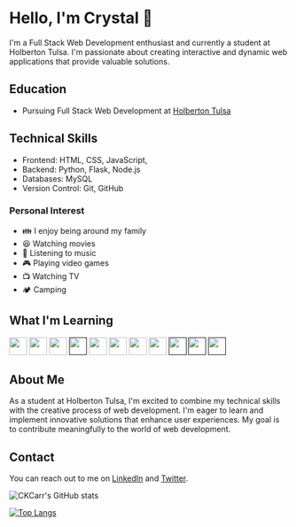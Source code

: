 # Hello, I'm Crystal 👋

I'm a Full Stack Web Development enthusiast and currently a student at Holberton Tulsa. I'm passionate about creating interactive and dynamic web applications that provide valuable solutions.

## Education

- Pursuing Full Stack Web Development at [Holberton Tulsa](link-to-school)

<!--
- [Additional relevant courses or certifications]
-->

## Technical Skills

- Frontend: HTML, CSS, JavaScript,
- Backend: Python, Flask, Node.js
- Databases: MySQL
- Version Control: Git, GitHub


### Personal Interest

- :family: I enjoy being around my family
- :laughing: Watching movies
- :musical_note: Listening to music
- :video_game: Playing video games
- :tv: Watching TV
- :camping: Camping

## What I'm Learning
[<img src="https://raw.githubusercontent.com/CKCarr/skill-icons/main/icons/CSS.svg" width="32px" height="32px" />](https://developer.mozilla.org/en-US/docs/Learn/CSS/First_steps/What_is_CSS)
[<img src="https://raw.githubusercontent.com/CKCarr/skill-icons/main/icons/HTML.svg" width="32px" height="32px" />](https://developer.mozilla.org/en-US/docs/Learn/Getting_started_with_the_web/HTML_basics)
[<img src="https://raw.githubusercontent.com/CKCarr/skill-icons/main/icons/JavaScript.svg" width="32px" height="32px" />](https://developer.mozilla.org/en-US/docs/Learn/JavaScript/First_steps/What_is_JavaScript)
[<img src="https://raw.githubusercontent.com/CKCarr/skill-icons/main/icons/Flask-Light.svg" width="32px" height="32px" />]()
[<img src="https://raw.githubusercontent.com/CKCarr/skill-icons/main/icons/JQuery.svg" width="32px" height="32px" />](https://en.wikipedia.org/wiki/JQuery)
[<img src="https://raw.githubusercontent.com/CKCarr/skill-icons/main/icons/React-Dark.svg" width="32px" height="32px"/>](https://en.wikipedia.org/wiki/React_(software))
[<img src="https://raw.githubusercontent.com/CKCarr/skill-icons/main/icons/MySQL-Light.svg" width="32px" height="32px"/>](https://dev.mysql.com/doc/refman/8.0/en/tutorial.html)
[<img src="https://raw.githubusercontent.com/CKCarr/skill-icons/main/icons/Python-Dark.svg" width="32px" height="32px"/>](https://www.python.org/)
[<img src="https://raw.githubusercontent.com/CKCarr/skill-icons/main/icons/Postman.svg" width="32px" height="32px"/>]()
[<img src="https://raw.githubusercontent.com/CKCarr/skill-icons/main/icons/Github-Dark.svg" width="32px" height="32px"/>]()
[<img src="https://raw.githubusercontent.com/CKCarr/skill-icons/main/icons/Docker.svg" width="32px" height="32px"/>]()

<!--
[<img src="https://raw.githubusercontent.com/CKCarr/skill-icons/main/icons/" width="32px" height="32px"/>]()
-->
## About Me

As a student at Holberton Tulsa, I'm excited to combine my technical skills with the creative process of web development. I'm eager to learn and implement innovative solutions that enhance user experiences. My goal is to contribute meaningfully to the world of web development.

<!--
- [Any other relevant skills]

## Projects

### Project 1: [Project Name](link-to-repo)

Description: A full-stack web application that [brief description of its purpose].
Tech Stack: React, Node.js, MongoDB

### Project 2: [Project Name](link-to-repo)

Description: Built a [brief description of the project].
Tech Stack: HTML, CSS, JavaScript

## Contributions

- Collaborated on [Open Source Project](link-to-repo) - Assisted in improving user interface and resolving bugs.
-->

## Contact

You can reach out to me on [LinkedIn](https://www.linkedin.com/in/crystal-tipton-carrillo) and [Twitter](link-to-twitter).

![CKCarr's GitHub stats](https://github-readme-stats.vercel.app/api?username=CKCarr&show_icons=true&theme=nightowl)

[![Top Langs](https://github-readme-stats.vercel.app/api/top-langs/?username=CKCarr&layout=compact&theme=gotham)](https://github.com/CKCarr/github-readme-stats)

<!--
**CKCarr/CKCarr** is a ✨ _special_ ✨ repository because its `README.md` (this file) appears on your GitHub profile.

Here are some ideas to get you started:

- 🔭 I’m currently working on ...
- 🌱 I’m currently learning ...
- 👯 I’m looking to collaborate on ...
- 🤔 I’m looking for help with ...
- 💬 Ask me about ...
- 📫 How to reach me: ...
- 😄 Pronouns: ...
- ⚡ Fun fact: ...
-->
